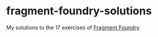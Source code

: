 # fragment-foundry-solutions

My solutions to the 17 exercises of [Fragment Foundry](https://hughsk.io/fragment-foundry/chapters/01-hello-world.html)
